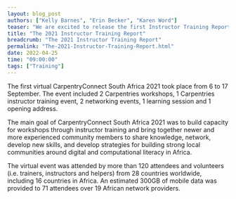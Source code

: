 ```yaml
---
layout: blog_post
authors: ["Kelly Barnes", "Erin Becker", "Karen Word"]
teaser: "We are excited to release the first Instructor Training Report!"
title: "The 2021 Instructor Training Report"
breadcrumb: "The 2021 Instructor Training Report"
permalink: "The-2021-Instructor-Training-Report.html"
date: 2022-04-25
time: "09:00:00"
tags: ["Training"]
---
```

The first virtual CarpentryConnect South Africa 2021 took place from 6 to 17 September. The event included 2 Carpentries workshops, 1 Carpentries instructor training event, 2 networking events, 1 learning session and 1 opening address. 

The main goal of CarpentryConnect South Africa 2021 was to build capacity for workshops through instructor training and bring together newer and more experienced community members to share knowledge, network, develop new skills, and develop strategies for building strong local communities around digital and computational literacy in Africa. 

The virtual event was attended by more than 120 attendees and volunteers (i.e. trainers, instructors and helpers) from 28 countries worldwide, including 16 countries in Africa. An estimated 300GB of mobile data was provided to 71 attendees over 19 African network providers.